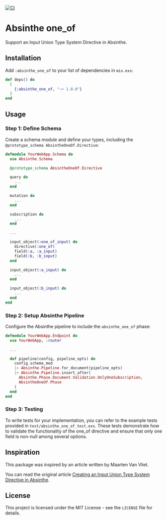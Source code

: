 [![CI](https://github.com/rudebono/absinthe_one_of/actions/workflows/ci.yaml/badge.svg?branch=main)](https://github.com/rudebono/absinthe_one_of/actions/workflows/ci.yaml)

# Absinthe one_of

Support an Input Union Type System Directive in Absinthe.

## Installation

Add `:absinthe_one_of` to your list of dependencies in `mix.exs`:

```elixir
def deps() do
  [
    {:absinthe_one_of, "~> 1.0.0"}
  ]
end
```

## Usage

### Step 1: Define Schema

Create a schema module and define your types, including the `@prototype_schema AbsintheOneOf.Directive`:

```elixir
defmodule YourWebApp.Schema do
  use Absinthe.Schema

  @prototype_schema AbsintheOneOf.Directive

  query do
    ...
  end

  mutation do
    ...
  end

  subscription do
    ...
  end

  ...

  input_object(:one_of_input) do
    directive(:one_of)
    field(:a, :a_input)
    field(:b, :b_input)
  end

  input_object(:a_input) do
    ...
  end

  input_object(:b_input) do
    ...
  end
end
```

### Step 2: Setup Absinthe Pipeline

Configure the Absinthe pipeline to include the `absinthe_one_of` phase:

```elixir
defmodule YourWebApp.Endpoint do
  use YourWebApp, :router

  ...

  def pipeline(config, pipeline_opts) do
    config.schema_mod
    |> Absinthe.Pipeline.for_document(pipeline_opts)
    |> Absinthe.Pipeline.insert_after(
      Absinthe.Phase.Document.Validation.OnlyOneSubscription,
      AbsintheOneOf.Phase
    )
  end
end
```

### Step 3: Testing

To write tests for your implementation, you can refer to the example tests provided in `test/absinthe_one_of_test.exs`. These tests demonstrate how to validate the functionality of the one_of directive and ensure that only one field is non-null among several options.


## Inspiration

This package was inspired by an article written by Maarten Van Vliet.

You can read the original article [Creating an Input Union Type System Directive in Absinthe](https://maartenvanvliet.nl/2022/04/28/absinthe_input_union/).


## License

This project is licensed under the MIT License - see the `LICENSE` file for details.

